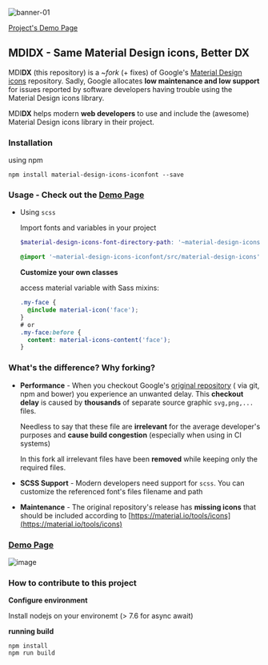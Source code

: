 
![banner-01](https://user-images.githubusercontent.com/1287098/47606030-f76c3680-da16-11e8-8508-92b26b68f3f8.png)


[Project's Demo Page](https://jossef.github.io/material-design-icons-iconfont)


## MDI**DX** - Same Material Design icons, Better DX


MDI**DX** (this repository) is a ~*fork* (+ fixes) of Google's [Material Design icons](https://github.com/google/material-design-icons) repository.
Sadly, Google allocates **low maintenance and low support** for issues reported by software developers having trouble using the Material Design icons library.


MDI**DX** helps modern **web developers** to use and include the (awesome) Material Design icons library in their project.



### Installation

using npm
```
npm install material-design-icons-iconfont --save
```


### Usage - Check out the [Demo Page](https://jossef.github.io/material-design-icons-iconfont)


- Using `scss`

  Import fonts and variables in your project

  ```scss
  $material-design-icons-font-directory-path: '~material-design-icons-iconfont/dist/fonts/';

  @import '~material-design-icons-iconfont/src/material-design-icons';
  ```

  **Customize your own classes**

  access material variable with Sass mixins:

  ```scss
  .my-face {
    @include material-icon('face');
  }
  # or
  .my-face:before {
    content: material-icons-content('face');
  }
  ```



### What's the difference? Why forking?


- **Performance** -
    When you checkout Google's [original repository](https://github.com/google/material-design-icons)  ( via git, npm and bower) you experience an unwanted delay. This **checkout delay** is caused by **thousands** of separate source graphic `svg,png,...` files.

    Needless to say that these file are **irrelevant** for the average developer's purposes and **cause build congestion** (especially when using in CI systems)

    In this fork all irrelevant files have been **removed** while keeping only the required files.


- **SCSS Support** - Modern developers need support for `scss`. You can customize the referenced font's files filename and path


- **Maintenance** - The original repository's release has **missing icons** that should be included according to [https://material.io/tools/icons](https://material.io/tools/icons)


### [Demo Page](https://jossef.github.io/material-design-icons-iconfont)

![image](https://user-images.githubusercontent.com/1287098/47608007-44a8d200-da30-11e8-8750-694fb2fb26e4.png)

### How to contribute to this project

**Configure environment**

Install nodejs on your environemt (> 7.6 for async await)

**running build**
```
npm install
npm run build
```

